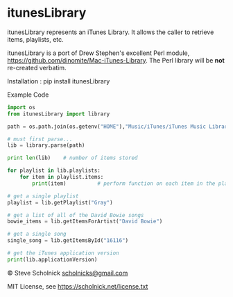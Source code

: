 itunesLibrary
==============

itunesLibrary represents an iTunes Library. It allows the caller to retrieve items, playlists, etc.

itunesLibrary is a port of Drew Stephen's excellent Perl module, https://github.com/dinomite/Mac-iTunes-Library. The Perl
library will be **not** re-created verbatim.

Installation : pip install itunesLibrary

Example Code

```python
import os
from itunesLibrary import library

path = os.path.join(os.getenv("HOME"),"Music/iTunes/iTunes Music Library.xml")

# must first parse...
lib = library.parse(path)

print len(lib)    # number of items stored

for playlist in lib.playlists:
    for item in playlist.items:
        print(item)          # perform function on each item in the playlist

# get a single playlist
playlist = lib.getPlaylist("Gray")

# get a list of all of the David Bowie songs
bowie_items = lib.getItemsForArtist("David Bowie")

# get a single song
single_song = lib.getItemsById("16116")

# get the iTunes application version
print(lib.applicationVersion)
```

&copy; Steve Scholnick <scholnicks@gmail.com>

MIT License, see https://scholnick.net/license.txt
